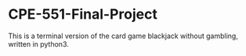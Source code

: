 # CPE-551-Final-Project
This is a terminal version of the card game blackjack without gambling, written in python3.